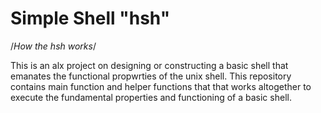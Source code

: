 # Simple Shell "hsh"

/*How the hsh works*/

This is an alx project on designing or constructing a basic shell that emanates the functional propwrties of the unix shell. This repository contains main function and helper functions that that works altogether to execute the fundamental properties and functioning of a basic shell.
